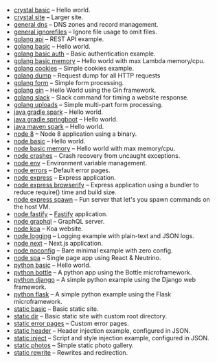 - [crystal basic](./crystal-basic) – Hello world.
- [crystal site](./crystal-site) – Larger site.
- [general dns](./general-dns) – DNS zones and record management.
- [general ignorefiles](./general-ignorefiles) – Ignore file usage to omit files.
- [golang api](./golang-api) – REST API example.
- [golang basic](./golang-basic) – Hello world.
- [golang basic auth](./golang-basic-auth) – Basic authentication example.
- [golang basic memory](./golang-basic-memory) – Hello world with max Lambda memory/cpu.
- [golang cookies](./golang-cookies) – Simple cookies example.
- [golang dump](./golang-dump) – Request dump for all HTTP requests
- [golang form](./golang-form) – Simple form processing.
- [golang gin](./golang-gin) – Hello World using the Gin framework.
- [golang slack](./golang-slack) – Slack command for timing a website response.
- [golang uploads](./golang-uploads) – Simple multi-part form processing.
- [java gradle spark](./java-gradle-spark) – Hello world.
- [java gradle springboot](./java-gradle-springboot) – Hello world.
- [java maven spark](./java-maven-spark) – Hello world.
- [node 8](./node-8) – Node 8 application using a binary.
- [node basic](./node-basic) – Hello world.
- [node basic memory](./node-basic-memory) – Hello world with max memory/cpu.
- [node crashes](./node-crashes) – Crash recovery from uncaught exceptions.
- [node env](./node-env) – Environment variable management.
- [node errors](./node-errors) – Default error pages.
- [node express](./node-express) – Express application.
- [node express browserify](./node-express-browserify) – Express application using a bundler to reduce require() time and build size.
- [node express spawn](./node-express-spawn) – Fun server that let's you spawn commands on the host VM.
- [node fastify](./node-fastify) – [Fastify](http://www.fastify.io/) application.
- [node graphql](./node-graphql) – GraphQL server.
- [node koa](./node-koa) – Koa website.
- [node logging](./node-logging) – Logging example with plain-text and JSON logs.
- [node next](./node-next) – Next.js application.
- [node noconfig](./node-noconfig) – Bare minimal example with zero config.
- [node spa](./node-spa) – Single page app using React & Neutrino.
- [python basic](./python-basic) – Hello world.
- [python bottle](./python-bottle) – A python app using the Bottle microframework.
- [python django](./python-django) – A simple python example using the Django web framework.
- [python flask](./python-flask) – A simple python example using the Flask microframework.
- [static basic](./static-basic) – Basic static site.
- [static dir](./static-dir) – Basic static site with custom root directory.
- [static error pages](./static-error-pages) – Custom error pages.
- [static header](./static-header) – Header injection example, configured in JSON.
- [static inject](./static-inject) – Script and style injection example, configured in JSON.
- [static photos](./static-photos) – Simple static photo gallery.
- [static rewrite](./static-rewrite) – Rewrites and redirection.
